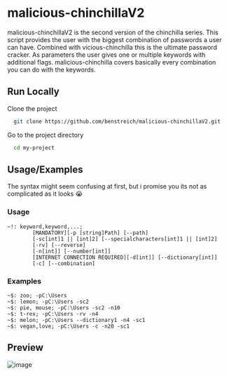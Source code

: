 # malicious-chinchillaV2

malicious-chinchillaV2 is the second version of the chinchilla series. This script provides the user with the biggest combination of passwords a user can have.
Combined with vicious-chinchilla this is the ultimate password cracker. As parameters the user gives one or multiple keywords with additional flags.
malicious-chinchilla covers basically every combination you can do with the keywords.



## Run Locally

Clone the project

```bash
  git clone https://github.com/benstreich/malicious-chinchillaV2.git
```

Go to the project directory

```bash
  cd my-project
```

## Usage/Examples

The syntax might seem confusing at first, but i promise you its not as complicated as it looks 😭

### Usage
```
~!: keyword,keyword,...;
        [MANDATORY][-p [string]Path] [--path]
        [-sc[int]1 || [int]2] [--specialcharacters[int]1 || [int]2]
        [-rv] [--reverse]
        [-n[int]] [--number[int]]
        [INTERNET CONNECTION REQUIRED][-d[int]] [--dictionary[int]]
        [-c] [--combination]
```

### Examples
```
~$: zoo; -pC:\Users
~$: lemon; -pC:\Users -sc2
~$: pie, mouse; -pC:\Users -sc2 -n10
~$: t-rex; -pC:\Users -rv -n4
~$: melon; -pC:\Users --dictionary1 -n4 -sc1
~$: vegan,love; -pC:\Users -c -n20 -sc1
```







    
## Preview

![image](https://github.com/benstreich/malicious-chinchillaV2/assets/90034208/b4f51cbd-690a-40a3-b78d-15a41087579b)


